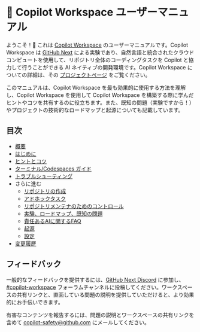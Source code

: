 # 📖 Copilot Workspace ユーザーマニュアル

ようこそ！👋 これは [Copilot Workspace](https://copilot-workspace.githubnext.com) のユーザーマニュアルです。Copilot Workspace は [GitHub Next](https://githubnext.com) による実験であり、自然言語と統合されたクラウドコンピュートを使用して、リポジトリ全体のコーディングタスクを Copilot と協力して行うことができる AI ネイティブの開発環境です。Copilot Workspace についての詳細は、その [プロジェクトページ](https://githubnext.com/projects/copilot-workspace/) をご覧ください。

このマニュアルは、Copilot Workspace を最も効果的に使用する方法を理解し、Copilot Workspace を使用して Copilot Workspace を構築する際に学んだヒントやコツを共有するのに役立ちます。また、既知の問題（実験ですから！）やプロジェクトの技術的なロードマップと起源についても記載しています。

## 目次

* [概要](overview.md)
* [はじめに](getting-started.md)
* [ヒントとコツ](tips-and-tricks.md)
* [ターミナル/Codespaces ガイド](codespaces-guide.md)
* [トラブルシューティング](troubleshooting.md)
* さらに進む
  - [リポジトリの作成](creating-repos.md)
  - [アドホックタスク](adhoc-tasks.md)
  - [リポジトリメンテナのためのコントロール](repo-maintainers.md)
  - [実験、ロードマップ、既知の問題](known-issues.md)
  - [責任あるAIに関するFAQ](responsible-ai-faq.md)
  - [起源](origins.md)
  - [設定](settings.md)
* [変更履歴](changes.md)

## フィードバック

一般的なフィードバックを提供するには、[GitHub Next Discord](https://discord.gg/FeGshJZ2yy) に参加し、[#copilot-workspace](https://discord.com/channels/735557230698692749/1237161687233200279) フォーラムチャンネルに投稿してください。ワークスペースの共有リンクと、直面している問題の説明を提供していただけると、より効果的にお手伝いできます。

有害なコンテンツを報告するには、問題の説明とワークスペースの共有リンクを含めて copilot-safety@github.com にメールしてください。
